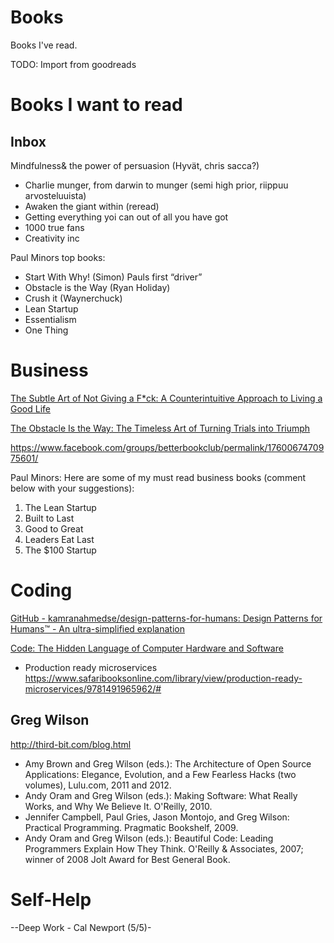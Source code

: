 # Books

Books I've read.

TODO: Import from goodreads

# Books I want to read

## Inbox

Mindfulness& the power of persuasion (Hyvät, chris sacca?)
* Charlie munger, from darwin to munger (semi high prior, riippuu arvosteluuista)
* Awaken the giant within (reread)
* Getting everything yoi can out of all you have got
* 1000 true fans
* Creativity inc

Paul Minors top books: 
* Start With Why! (Simon) Pauls first “driver”
* Obstacle is the Way (Ryan Holiday)
* Crush it (Waynerchuck)
* Lean Startup
* Essentialism
* One Thing

# Business
[The Subtle Art of Not Giving a F*ck: A Counterintuitive Approach to Living a Good Life](https://www.amazon.com/Subtle-Art-Not-Giving-Counterintuitive/dp/0062457713)

[The Obstacle Is the Way: The Timeless Art of Turning Trials into Triumph ](https://www.amazon.com/Obstacle-Way-Timeless-Turning-Triumph/dp/1591846358)

https://www.facebook.com/groups/betterbookclub/permalink/1760067470975601/

Paul Minors:
Here are some of my must read business books (comment below with your suggestions):
1. The Lean Startup
2. Built to Last
3. Good to Great
4. Leaders Eat Last
5. The $100 Startup

# Coding
[GitHub - kamranahmedse/design-patterns-for-humans: Design Patterns for Humans™ - An ultra-simplified explanation](https://github.com/kamranahmedse/design-patterns-for-humans)

[Code: The Hidden Language of Computer Hardware and Software](https://www.amazon.com/Code-Language-Computer-Hardware-Software/dp/0735611319)

* Production ready microservices
https://www.safaribooksonline.com/library/view/production-ready-microservices/9781491965962/#

## Greg Wilson
http://third-bit.com/blog.html
* Amy Brown and Greg Wilson (eds.): The Architecture of Open Source Applications: Elegance, Evolution, and a Few Fearless Hacks (two volumes), Lulu.com, 2011 and 2012.
* Andy Oram and Greg Wilson (eds.): Making Software: What Really Works, and Why We Believe It. O'Reilly, 2010.
* Jennifer Campbell, Paul Gries, Jason Montojo, and Greg Wilson: Practical Programming. Pragmatic Bookshelf, 2009.
* Andy Oram and Greg Wilson (eds.): Beautiful Code: Leading Programmers Explain How They Think. O'Reilly & Associates, 2007; winner of 2008 Jolt Award for Best General Book.


# Self-Help


--Deep Work - Cal Newport (5/5)-